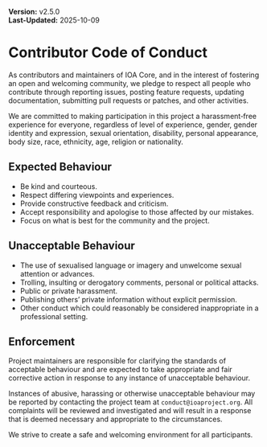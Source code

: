 **Version:** v2.5.0  
**Last-Updated:** 2025-10-09

# Contributor Code of Conduct

As contributors and maintainers of IOA Core, and in the interest of fostering an open and welcoming community, we pledge to respect all people who contribute through reporting issues, posting feature requests, updating documentation, submitting pull requests or patches, and other activities.

We are committed to making participation in this project a harassment‑free experience for everyone, regardless of level of experience, gender, gender identity and expression, sexual orientation, disability, personal appearance, body size, race, ethnicity, age, religion or nationality.

## Expected Behaviour

* Be kind and courteous.
* Respect differing viewpoints and experiences.
* Provide constructive feedback and criticism.
* Accept responsibility and apologise to those affected by our mistakes.
* Focus on what is best for the community and the project.

## Unacceptable Behaviour

* The use of sexualised language or imagery and unwelcome sexual attention or advances.
* Trolling, insulting or derogatory comments, personal or political attacks.
* Public or private harassment.
* Publishing others’ private information without explicit permission.
* Other conduct which could reasonably be considered inappropriate in a professional setting.

## Enforcement

Project maintainers are responsible for clarifying the standards of acceptable behaviour and are expected to take appropriate and fair corrective action in response to any instance of unacceptable behaviour.

Instances of abusive, harassing or otherwise unacceptable behaviour may be reported by contacting the project team at `conduct@ioaproject.org`.  All complaints will be reviewed and investigated and will result in a response that is deemed necessary and appropriate to the circumstances.

We strive to create a safe and welcoming environment for all participants.